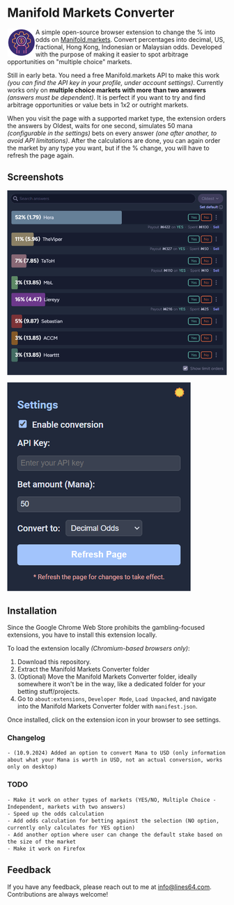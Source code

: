 # Manifold Markets Converter


<img align="left" src="Manifold Markets Converter/icon128.png" height="65px">

A simple open-source browser extension to change the % into odds on [Manifold.markets](https://manifold.markets?referrer=prezlus). Convert percentages into decimal, US, fractional, Hong Kong, Indonesian or Malaysian odds. Developed with the purpose of making it easier to spot arbitrage opportunities on "multiple choice" markets.

Still in early beta. You need a free Manifold.markets API to make this work _(you can find the API key in your profile, under account settings)_. Currently works only on **multiple choice markets with more than two answers** _(answers must be dependent)_. It is perfect if you want to try and find arbitrage opportunities or value bets in 1x2 or outright markets.

When you visit the page with a supported market type, the extension orders the answers by Oldest, waits for one second, simulates 50 mana _(configurable in the settings)_ bets on every answer _(one after another, to avoid API limitations)_. After the calculations are done, you can again order the market by any type you want, but if the % change, you will have to refresh the page again.

## Screenshots

![App Screenshot](https://github.com/lines64/Manifold-Markets-Converter/blob/main/Screenshots/Manifold%20Markets.png)

![App Screenshot](https://github.com/lines64/Manifold-Markets-Converter/blob/main/Screenshots/Manifold%20Markets%20Extension%20Settings.png)


## Installation

Since the Google Chrome Web Store prohibits the gambling-focused extensions, you have to install this extension locally.

To load the extension locally _(Chromium-based browsers only)_:

 1. Download this repository.
 2. Extract the Manifold Markets Converter folder
 3. (Optional) Move the Manifold Markets Converter folder, ideally somewhere it won't be in the way, like a dedicated folder for your betting stuff/projects.
 4. Go to `about:extensions`, `Developer Mode`, `Load Unpacked`, and navigate into the Manifold Markets Converter folder with `manifest.json`.

Once installed, click on the extension icon in your browser to see settings.

### Changelog
    - (10.9.2024) Added an option to convert Mana to USD (only information about what your Mana is worth in USD, not an actual conversion, works only on desktop)

### TODO
    - Make it work on other types of markets (YES/NO, Multiple Choice - Independent, markets with two answers)
    - Speed up the odds calculation
    - Add odds calculation for betting against the selection (NO option, currently only calculates for YES option)
    - Add another option where user can change the default stake based on the size of the market
    - Make it work on Firefox

## Feedback

If you have any feedback, please reach out to me at info@lines64.com. Contributions are always welcome!
